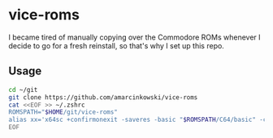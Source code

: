 vice-roms
=========

I became tired of manually copying over the Commodore ROMs whenever I decide to go for a fresh reinstall, so that's why I set up this repo.

Usage
-----
```bash
cd ~/git
git clone https://github.com/amarcinkowski/vice-roms
cat <<EOF >> ~/.zshrc
ROMSPATH="$HOME/git/vice-roms"
alias xx='x64sc +confirmonexit -saveres -basic "$ROMSPATH/C64/basic" -chargen "$ROMSPATH/C64/chargen" -kernal "$ROMSPATH/C64/kernal"  +VICIIdsize +VICIIdscan -VICIIextpal -VICIIpalette "colodore"'
EOF
```
